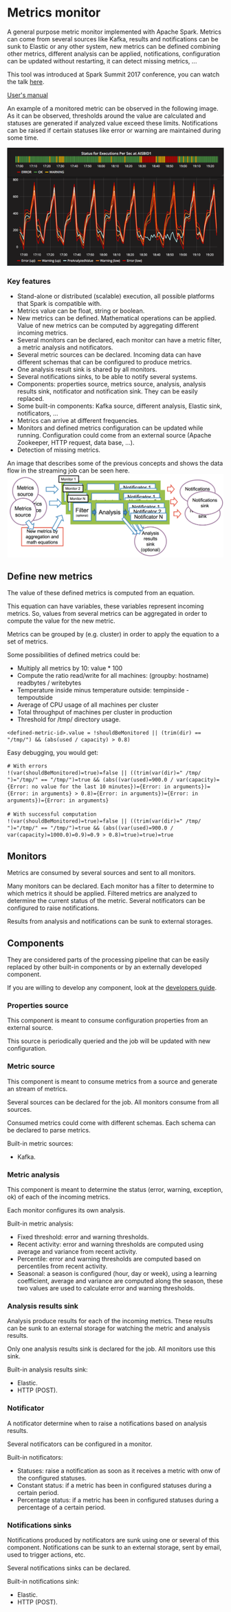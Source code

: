 # Metrics monitor

A general purpose metric monitor implemented with Apache Spark. 
Metrics can come from several sources like Kafka, results and notifications can be sunk to Elastic or any other system, new metrics can be defined combining other metrics, different analysis can be applied, notifications, configuration can be updated without restarting, it can detect missing metrics, ...

This tool was introduced at Spark Summit 2017 conference, you can watch the talk [here](https://www.youtube.com/watch?v=1IsMMmug5q0&feature=youtu.be&t=11m17s).

[User's manual](doc/users-manual.md)

An example of a monitored metric can be observed in the following image. As it can be observed, thresholds around the value are calculated and statuses are generated if analyzed value exceed these limits. 
Notifications can be raised if certain statuses like error or warning are maintained during some time.    

![Example of monitored metric](/doc/img/example-monitored-metric.png)

### Key features

- Stand-alone or distributed (scalable) execution, all possible platforms that Spark is compatible with.
- Metrics value can be float, string or boolean.
- New metrics can be defined. Mathematical operations can be applied. Value of new metrics can be computed by aggregating different incoming metrics. 
- Several monitors can be declared, each monitor can have a metric filter, a metric analysis and notificators. 
- Several metric sources can be declared. Incoming data can have different schemas that can be configured to produce metrics.
- One analysis result sink is shared by all monitors.
- Several notifications sinks, to be able to notify several systems.
- Components: properties source, metrics source, analysis, analysis results sink, notificator and notification sink. They can be easily replaced. 
- Some built-in components: Kafka source, different analysis, Elastic sink, notificators, ...
- Metrics can arrive at different frequencies.
- Monitors and defined metrics configuration can be updated while running. Configuration could come from an external source (Apache Zookeeper, HTTP request, data base, ...).
- Detection of missing metrics.

An image that describes some of the previous concepts and shows the data flow in the streaming job can be seen here.  
![Data flow](/doc/img/dataflow.png)

## Define new metrics

The value of these defined metrics is computed from an equation. 

This equation can have variables, these variables represent incoming metrics. So, values from several metrics can be aggregated in order to compute the value for the new metric.

Metrics can be grouped by (e.g. cluster) in order to apply the equation to a set of metrics.

Some possibilities of defined metrics could be:
- Multiply all metrics by 10: value * 100
- Compute the ratio read/write for all machines: (groupby: hostname) readbytes / writebytes
- Temperature inside minus temperature outside: tempinside - tempoutside
- Average of CPU usage of all machines per cluster
- Total throughput of machines per cluster in production 
- Threshold for /tmp/ directory usage.
```
<defined-metric-id>.value = !shouldBeMonitored || (trim(dir) == "/tmp/") && (abs(used / capacity) > 0.8)
```

Easy debugging, you would get:
```
# With errors
!(var(shouldBeMonitored)=true)=false || ((trim(var(dir)=" /tmp/  ")="/tmp/" == "/tmp/")=true && (abs((var(used)=900.0 / var(capacity)={Error: no value for the last 10 minutes})={Error: in arguments})={Error: in arguments} > 0.8)={Error: in arguments})={Error: in arguments})={Error: in arguments}

# With successful computation
!(var(shouldBeMonitored)=true)=false || ((trim(var(dir)=" /tmp/  ")="/tmp/" == "/tmp/")=true && (abs((var(used)=900.0 / var(capacity)=1000.0)=0.9)=0.9 > 0.8)=true)=true)=true
```

## Monitors

Metrics are consumed by several sources and sent to all monitors.

Many monitors can be declared. Each monitor has a filter to determine to which metrics it should be applied.
Filtered metrics are analyzed to determine the current status of the metric.
Several notificators can be configured to raise notifications.

Results from analysis and notifications can be sunk to external storages.

## Components

They are considered parts of the processing pipeline that can be easily replaced by other built-in components or by an externally developed component.

If you are willing to develop any component, look at the [developers guide](doc/developers-guide.md).

### Properties source

This component is meant to consume configuration properties from an external source.

This source is periodically queried and the job will be updated with new configuration.

### Metric source

This component is meant to consume metrics from a source and generate an stream of metrics. 

Several sources can be declared for the job. All monitors consume from all sources.

Consumed metrics could come with different schemas. Each schema can be declared to parse metrics.

Built-in metric sources:
- Kafka.

### Metric analysis

This component is meant to determine the status (error, warning, exception, ok) of each of the incoming metrics.

Each monitor configures its own analysis.

Built-in metric analysis:
- Fixed threshold: error and warning thresholds.
- Recent activity: error and warning thresholds are computed using average and variance from recent activity.
- Percentile: error and warning thresholds are computed based on percentiles from recent activity.
- Seasonal: a season is configured (hour, day or week), using a learning coefficient, average and variance are computed along the season, these two values are used to calculate error and warning thresholds.  

### Analysis results sink

Analysis produce results for each of the incoming metrics. These results can be sunk to an external storage for watching the metric and analysis results.

Only one analysis results sink is declared for the job. All monitors use this sink.

Built-in analysis results sink:
- Elastic.
- HTTP (POST).

### Notificator

A notificator determine when to raise a notifications based on analysis results.

Several notificators can be configured in a monitor.

Built-in notificators:
- Statuses: raise a notification as soon as it receives a metric with onw of the configured statuses.
- Constant status: if a metric has been in configured statuses during a certain period.
- Percentage status: if a metric has been in configured statuses during a percentage of a certain period.

### Notifications sinks

Notifications produced by notificators are sunk using one or several of this component. Notifications can be sunk to an external storage, sent by email, used to trigger actions, etc.

Several notifications sinks can be declared.

Built-in notifications sink:
- Elastic.
- HTTP (POST).